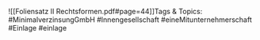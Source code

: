 
![[Foliensatz II Rechtsformen.pdf#page=44]]Tags & Topics:
   #MinimalverzinsungGmbH
   #Innengesellschaft
   #eineMitunternehmerschaft
   #Einlage
   #einlage